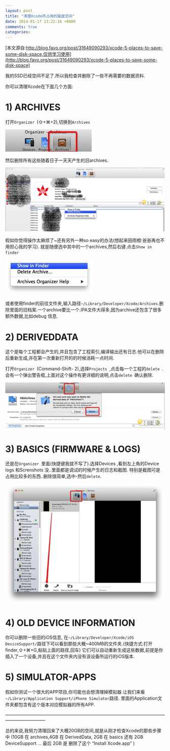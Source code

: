 ```yaml
---
layout: post
title: "清理Xcode所占用的磁盘空间"
date: 2014-01-17 13:22:16 +0800
comments: true
categories: 
---
```


<!-- more -->

[本文源自:http://blog.favo.org/post/31649090293/xcode-5-places-to-save-some-disk-space,仅供学习使用](http://blog.favo.org/post/31649090293/xcode-5-places-to-save-some-disk-space)

我的SSD已经空间不足了.所以我检查并删除了一些不再需要的数据资料.

你可以清理Xcode在下面几个方面:

<h1>1) ARCHIVES</h1>

打开`Organizer `(⇧+⌘+2),切换到`Archives `

![](/images/20140117/2.png)

然后删除所有这些随着日子一天天产生的旧archives.

![](/images/20140117/1.png)

假如你觉得操作太麻烦了~还有另外一种so easy的办法(想起来田雨橙:爸爸再也不用担心我的学习). 就是随便选中其中的一个archives,然后右键.点击`Show in finder`

![](/images/20140117/3.png)

或者使用finder的前往文件夹,输入路径`~/Library/Developer/Xcode/Archives`.删除里面的旧档案.一个archive要比一个.IPA文件大得多,因为archive还包含了很多额外数据,比如debug 信息.


<h1>2) DERIVEDDATA</h1>

这个是每个工程都会产生的,并且包含了工程索引,编译输出还有日志.他可以在删除后重新生成,并在第一次重新打开的的时候消耗一点时间.

打开`Organizer `(Command-Shift- 2),选择`Projects `,点击每一个工程的`delete `.会有一个弹出警告框,上面对这个操作有更详细的说明,点击`delete `确认删除.

![](/images/20140117/4.png)


<h1>3) BASICS (FIRMWARE & LOGS)</h1>

还是在`Organizer `里面(快捷键我就不写了).选择Devices ,看到左上角的Device logs 和Screnshots 没..里面都是调试的时候产生的日志和截图. 特别是截图可是占用比较多的东西..删除很简单,选中-然后`delete`.

![](/images/20140117/5.png)

<h1>4) OLD DEVICE INFORMATION</h1>

你可以删除一些旧的iOS信息,
在`~/Library/Developer/Xcode/iOS DeviceSupport/`路径下可以看到那些大概~400MB的文件夹.(快捷方式:打开finder,⇧+⌘+G,粘贴上面的路径,回车)
它们可以自动重新生成这些数据,前提是你插入了一个设备,并且在这个文件夹内没有该设备所运行的iOS版本.

<h1>5) SIMULATOR-APPS</h1>

假如你测试一个很大的APP项目,你可能也会想清理掉模拟器.让我们来看`~/Library/Application Support/iPhone Simulator`路径.
里面的Application文件夹都包含有这个版本对应模拟器的所有APP.

—————————————————————————————————————————————

总的来说,我努力清理回来了大概20GB的空间,就是从刚才检查Xcode的那些步骤中 (10GB 在 archives,4GB 在 DerivedData, 2GB 在 basics 还有 2GB DeviceSupport … 最后 2GB 是 删除了这个  “Install Xcode.app” )